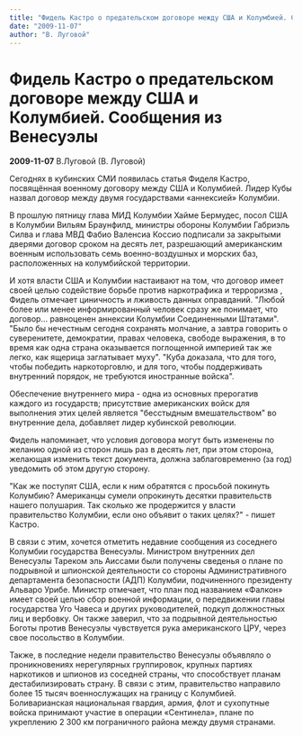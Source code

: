 ```yaml
---
title: "Фидель Кастро о предательском договоре между США и Колумбией. Сообщения из Венесуэлы"
date: "2009-11-07"
author: "В. Луговой"
---
```


# Фидель Кастро о предательском договоре между США и Колумбией. Сообщения из Венесуэлы

**2009-11-07** В.Луговой (В. Луговой)

Сегоднях в кубинских СМИ появилась статья Фиделя Кастро, посвящённая военному договору между США и Колумбией. Лидер Кубы назвал договор между двумя государствами «аннексией» Колумбии.

В прошлую пятницу глава МИД Колумбии Хайме Бермудес, посол США в Колумбии Вильям Браунфилд, министры обороны Колумбии Габриэль Силва и глава МВД Фабио Валенсиа Коссио подписали за закрытыми дверями договор сроком на десять лет, разрешающий американским военным использовать семь военно-воздушных и морских баз, расположенных на колумбийской территории.

И хотя власти США и Колумбии настаивают на том, что договор имеет своей целью содействие борьбе против наркотрафика и терроризма , Фидель отмечает циничность и лживость данных оправданий. "Любой более или менее информированный человек сразу же понимает, что договор... равноценен аннексии Колумбии Соединенными Штатами". "Было бы нечестным сегодня сохранять молчание, а завтра говорить о суверенитете, демократии, правах человека, свободе выражения, в то время как одна страна оказывается поглощенной империей так же легко, как ящерица заглатывает муху". "Куба доказала, что для того, чтобы победить наркоторговлю, и для того, чтобы поддерживать внутренний порядок, не требуются иностранные войска".

Обеспечение внутреннего мира - одна из основных прерогатив каждого из государств; присутствие американских войск для выполнения этих целей является "бесстыдным вмешательством" во внутренние дела, добавляет лидер кубинской революции.

Фидель напоминает, что условия договора могут быть изменены по желанию одной из сторон лишь раз в десять лет, при этом сторона, желающая изменить текст документа, должна заблаговременно (за год) уведомить об этом другую сторону.

"Как же поступят США, если к ним обратятся с просьбой покинуть Колумбию? Американцы сумели опрокинуть десятки правительств нашего полушария. Так сколько же продержится у власти правительство Колумбии, если оно объявит о таких целях?" - пишет Кастро.

В связи с этим, хочется отметить недавние сообщения из соседнего Колумбии государства Венесуэлы. Министром внутренних дел Венесуэлы Тареком эль Аиссами были получены сведенья о плане по подрывной и шпионской деятельности со стороны Административного департамента безопасности (АДП) Колумбии, подчиненного президенту Альваро Урибе. Министр отмечает, что план под названием «Фалкон» имеет своей целью сбор военной информации, о передвижении главы государства Уго Чавеса и других руководителей, подкуп должностных лиц и вербовку. Он также заверил, что за подрывной деятельностью Боготы против Венесуэлы чувствуется рука американского ЦРУ, через свое посольство в Колумбии.

Также, в последние недели правительство Венесуэлы объявляло о проникновениях нерегулярных группировок, крупных партиях наркотиков и шпионов из соседней страны, что способствует планам дестабилизировать страну. В связи с этим, правительство направило более 15 тысяч военнослужащих на границу с Колумбией. Боливарианская национальная гвардия, армия, флот и сухопутные войска принимают участие в операции «Сентинела», плане по укреплению 2 300 км пограничного района между двумя странами.